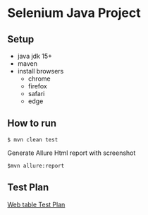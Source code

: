 # Selenium Java Project

## Setup
- java jdk 15+
- maven
- install browsers
  - chrome
  - firefox
  - safari
  - edge

## How to run

```shell
$ mvn clean test
```
 Generate Allure Html report with screenshot
 ```shell
$mvn allure:report
```
## Test Plan
[Web table Test Plan](tc05-webtable-testplan.xml)